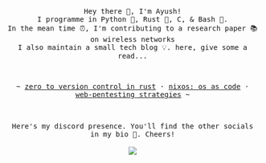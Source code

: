 <p align="center">
   <samp><br>
   Hey there 👋, I'm Ayush!
   <br>
   I programme in Python 🐍, Rust 🦀, C, & Bash 🔌.<br>
   In the mean time ⏰, I'm contributing to a research paper 📚 on wireless networks<br>
   I also maintain a small tech blog 💡. here, give some a read...
   <br>
  
  
   </samp><br>
<p align="center"><samp> ~
   <a href="https://spirizeon.github.io/blog">zero to version control in rust</a>
   ·
   <a href="https://twitter.com/louihaa">nixos: os as code</a>
   ·
   <a href="https://www.linkedin.com/in/louise-heide-%C3%A5kerman-0954421a5/">web-pentesting strategies</a>
   ~ </samp><br><br>
   
</p>
</p>
<div align="center">
     <samp><br>
   Here's my discord presence. You'll find the other socials in my bio 🌿. Cheers!
   <br>
     </samp><br>
 <img src="https://discord-readme-badge.vercel.app/api?id=1031196479337013338" align='center' />
</div>
